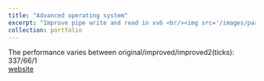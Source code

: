 ```yaml
---
title: "Advanced operating system"
excerpt: "Improve pipe write and read in xv6 <br/><img src='/images/paragraph-no-indent.png.png'>"
collection: portfolio
---
```

The performance varies between original/improved/improved2(ticks): 337/66/1  
[website](https://github.com/suweiyang0106/AdvOS/tree/main)

